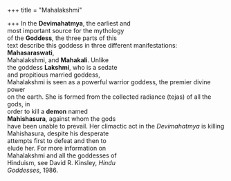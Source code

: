 +++
title = "Mahalakshmi"

+++
In the **Devimahatmya**, the earliest and  
most important source for the mythology  
of the **Goddess**, the three parts of this  
text describe this goddess in three different manifestations: **Mahasaraswati**,  
Mahalakshmi, and **Mahakali**. Unlike  
the goddess **Lakshmi**, who is a sedate  
and propitious married goddess,  
Mahalakshmi is seen as a powerful warrior goddess, the premier divine power  
on the earth. She is formed from the collected radiance (tejas) of all the gods, in  
order to kill a **demon** named  
**Mahishasura**, against whom the gods  
have been unable to prevail. Her climactic act in the *Devimahatmya* is killing  
Mahishasura, despite his desperate  
attempts first to defeat and then to  
elude her. For more information on  
Mahalakshmi and all the goddesses of  
Hinduism, see David R. Kinsley, *Hindu*  
*Goddesses*, 1986.